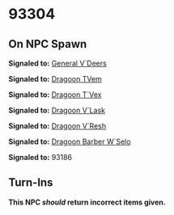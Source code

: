 # 93304


## On NPC Spawn

**Signaled to:**  [General V\`Deers](/npc/93087)

**Signaled to:**  [Dragoon TVem](/npc/93024)

**Signaled to:**  [Dragoon T\`Vex](/npc/93084)

**Signaled to:**  [Dragoon V\`Lask](/npc/93125)

**Signaled to:**  [Dragoon V\`Resh](/npc/93086)

**Signaled to:**  [Dragoon Barber W\`Selo](/npc/93124)

**Signaled to:** 93186


## Turn-Ins



**This NPC *should* return incorrect items given.**
